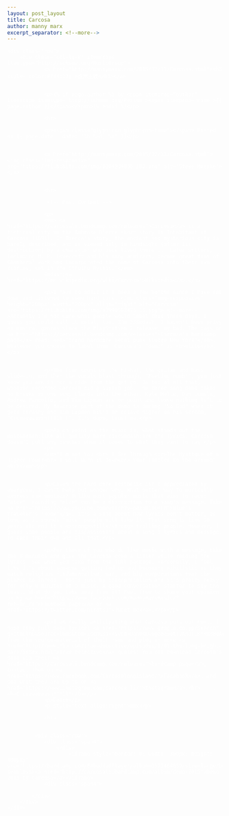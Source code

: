 ```yaml
---
layout: post_layout
title: Carcosa
author: manny marx
excerpt_separator: <!--more-->
---
```


<div class="container" style="color:#fff">

<meta property="og:image"
    content="https://f1.bcbits.com/img/a0078879631_16.jpg" />

<meta name="description" content="Carcosa music review">

    <div class="row">
        <div class="col-lg-8" itemscope itemtype="http://schema.org/MusicGroup">
                <a href="http://mannymarx.com/2015/12/11/Carcosa.html"><h3 style="color:#ff4b33;">虚無主義</h3></a>
                

                <p>{% if page.author %} by <span itemprop="author" itemscope itemtype="http://schema.org/Person"><span itemprop="name">{{ page.author }}</span></span>{% endif %}</p>
 
                <hr>

                <p><span class="glyphicon glyphicon-time"></span> Posted on {{ page.date | date: "%b %-d, %Y" }}</p>


                <a href="http://mannymarx.com/2015/12/11/Carcosa.html"><img class="img-responsive" src="https://f1.bcbits.com/img/0004934036_100.png" alt="Steve Mueske"></a>


				<hr>

				 <!-- Post Content -->
				
                <p>
                <em>"<a href="https://carcosali.bandcamp.com/releases">Carcosa</a> is a fictional city in the Ambrose Bierce short story An Inhabitant of Carcosa (1891). In Bierce's story, the ancient and mysterious city is barely described, and is viewed only in hindsight (after its destruction) by a character who once lived there ... Later writers, including H. P. Lovecraft and his many admirers, became great fans of Chambers' work and incorporated the name of Carcosa into their own stories, set in the Cthulhu Mythos."</em>
                &mdash;<a href="https://en.wikipedia.org/wiki/Carcosa">Wikipedia</a>.</p>

                <p>I have to admit it's been a few months since I have sat down and listened to some hard core. <img class="img-responsive" height="200px" width="200px" align="right" alt="Carcosa" src="https://f1.bcbits.com/img/a0990583475_16.jpg"> <!--more-->Actually I'm not sure what people would label this these days. I guess you could call it metal, too. I'm 35&mdash; I haven't been privy on musical genres since the PlayStation 2 release, my bad. The tags on <a href="https://carcosali.bandcamp.com/releases">Carcosa's bandcamp page</a> read: <em>"grind hardcore metal punk sludge New York"</em>. Whatever you choose to label them, Carcosa's "demo" is <b>elite</b>.</p> 
                

                <p>The four count on the hi-hat, the guitar and bass slide-in, and then the vocals blast through, "Feeling numb!", you just know you are in for a ride from the get go. On top of all that, whoever recorded Carcosa did a superb job. The three song demo takes no breaks as one song blends into the other. Kyle Molle, Dan Lomeli, Andrew Pandolfo, and Tim Lipman are on point and leave nothing left to be desired. My favorite part of the demo is during "No God" when it gets thrashy and Tim Lipman hit's an octave higher on his scream, "Cruuaaaaaash!!!11!!". It's dope, trust me.</p>

                <p>As on point as the music is, what stands out the most&mdash;like all quality hard core&mdash;are the lyrics. Carcosa doesn't pull any punches when it comes to what they want to say:</p>
                <p>
                <em>"I'm not You <br> I See Through <br>The Mystique of a Higher Power<br> I will Burn it Down<br> Your Temples to the Ground"<br></em></p>
                

                <p>Given the hard core aesthetic isn't appreciated by everyone, I can't help but wonder why. What better way to musically express raw emotion? Unlike most popular music that aims to sound "nice", sounding "nice" can be a distraction to a song's message. Take <a href="https://www.youtube.com/watch?v=pdz5kCaCRFM">Blue's Traveler's "Hook"</a>, it's a song about how lyrics don't matter, as long as it sounds "nice" people will like it. That song is like 20 years old and it's <strong>still</strong> trolling people. However, I guess some people are dispassionate about a song's lyrics and message. To each their own and all that.</p>

                <p>For those of you who do like music with a message, take the 8 minutes and give the Carcosa demo a listen while reading the lyrics. See what you take from the full package. Personally, I feel like it's about someone getting fed up and becoming nihilistic as they watch religious fundamentalism, war, and big corporations tear the planet to shreds. That's just my interpretation and it's pretty heavy for only 8 minutes of a music. A good conversation starter to say the least. What do you take away from it? Feel free to share your opinion on my <a href="https://www.facebook.com/mannymarxmusic/?ref=br_rs">Facebook page</a> or <a href="https://twitter.com/hirotsu">Tweet me</a>.</p></p>

                <p>I am really anticipating what Carcosa puts out next. I hope they pull some lyrical <a href="https://www.google.co.jp/search?q=cthulhu&source=lnms&tbm=isch&sa=X&ved=0ahUKEwigo8e3otTJAhUFLKYKHdBdAckQ_AUIBygB&biw=2025&bih=1502">imagery</a> from the source-material of their name and plug in more <a href="http://www.hbo.com/true-detective/episodes/1/01-the-long-bright-dark/index.html">True Detective</a> quotes! You can download Carcosa's demo via their <a href="https://carcosali.bandcamp.com/releases">bandcamp page</a>, contact them on <a href="https://www.facebook.com/Carcosalongisland/">Facebook</a>, and see what they are up to on <a href="https://www.instagram.com/carcosa_li/">Instagram</a>.<br>. . . <b>Cruuaaaaaash!!!11!</b></p> 
                <p>Peace</p>
                <p style="text-align:right">mmx</p>
              
                <hr>

     	
       		 <div class="row">
            	<div class="span4">
            		</div>
                		<iframe style="border: 0; width: 300px; height: 400px;" src="https://bandcamp.com/EmbeddedPlayer/album=1571464859/size=large/bgcol=ffffff/linkcol=0687f5/tracklist=false/transparent=true/" seamless><a href="http://carcosali.bandcamp.com/album/demo-2015">Demo 2015 by Carcosa</a></iframe>
              	<div class="span4">
           
    		</div>
        </div>
	</div>
</div>
